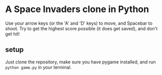 # A Space Invaders clone in Python

Use your arrow keys (or the 'A' and 'D' keys) to move, and Spacebar to shoot. Try to get the highest score possible (it does get saved), and don't get hit!

## setup

Just clone the repository, make sure you have pygame installed, and run ``python game.py`` in your terminal.